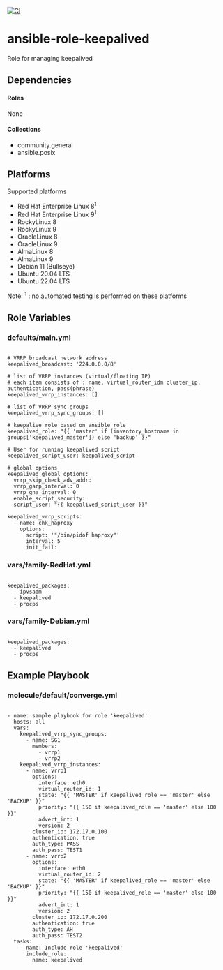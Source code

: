 [![CI](https://github.com/de-it-krachten/ansible-role-keepalived/workflows/CI/badge.svg?event=push)](https://github.com/de-it-krachten/ansible-role-keepalived/actions?query=workflow%3ACI)


# ansible-role-keepalived

Role for managing keepalived 



## Dependencies

#### Roles
None

#### Collections
- community.general
- ansible.posix

## Platforms

Supported platforms

- Red Hat Enterprise Linux 8<sup>1</sup>
- Red Hat Enterprise Linux 9<sup>1</sup>
- RockyLinux 8
- RockyLinux 9
- OracleLinux 8
- OracleLinux 9
- AlmaLinux 8
- AlmaLinux 9
- Debian 11 (Bullseye)
- Ubuntu 20.04 LTS
- Ubuntu 22.04 LTS

Note:
<sup>1</sup> : no automated testing is performed on these platforms

## Role Variables
### defaults/main.yml
<pre><code>
# VRRP broadcast network address
keepalived_broadcast: '224.0.0.0/8'

# list of VRRP instances (virtual/floating IP)
# each item consists of : name, virtual_router_idm cluster_ip, authentication, pass(phrase)
keepalived_vrrp_instances: []

# list of VRRP sync groups
keepalived_vrrp_sync_groups: []

# keepalive role based on ansible role
keepalived_role: "{{ 'master' if (inventory_hostname in groups['keepalived_master']) else 'backup' }}"

# User for running keepalived script
keepalived_script_user: keepalived_script

# global options
keepalived_global_options:
  vrrp_skip_check_adv_addr:
  vrrp_garp_interval: 0
  vrrp_gna_interval: 0
  enable_script_security:
  script_user: "{{ keepalived_script_user }}"

keepalived_vrrp_scripts:
  - name: chk_haproxy
    options:
      script: '"/bin/pidof haproxy"'
      interval: 5
      init_fail:
</pre></code>


### vars/family-RedHat.yml
<pre><code>
keepalived_packages:
  - ipvsadm
  - keepalived
  - procps
</pre></code>

### vars/family-Debian.yml
<pre><code>
keepalived_packages:
  - keepalived
  - procps
</pre></code>



## Example Playbook
### molecule/default/converge.yml
<pre><code>
- name: sample playbook for role 'keepalived'
  hosts: all
  vars:
    keepalived_vrrp_sync_groups:
      - name: SG1
        members:
          - vrrp1
          - vrrp2
    keepalived_vrrp_instances:
      - name: vrrp1
        options:
          interface: eth0
          virtual_router_id: 1
          state: "{{ 'MASTER' if keepalived_role == 'master' else 'BACKUP' }}"
          priority: "{{ 150 if keepalived_role == 'master' else 100 }}"
          advert_int: 1
          version: 2
        cluster_ip: 172.17.0.100
        authentication: true
        auth_type: PASS
        auth_pass: TEST1
      - name: vrrp2
        options:
          interface: eth0
          virtual_router_id: 2
          state: "{{ 'MASTER' if keepalived_role == 'master' else 'BACKUP' }}"
          priority: "{{ 150 if keepalived_role == 'master' else 100 }}"
          advert_int: 1
          version: 2
        cluster_ip: 172.17.0.200
        authentication: true
        auth_type: AH
        auth_pass: TEST2
  tasks:
    - name: Include role 'keepalived'
      include_role:
        name: keepalived
</pre></code>
